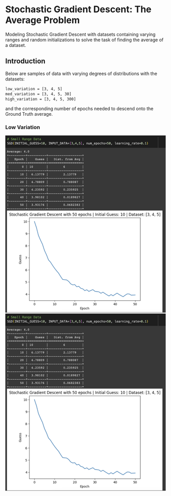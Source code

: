 # Stochastic Gradient Descent: The Average Problem
Modeling Stochastic Gradient Descent with datasets containing varying ranges and random initializations to solve the task of finding the average of a dataset.

## Introduction
Below are samples of data with varying degrees of distributions with the datasets:
```
low_variation = [3, 4, 5]
med_variation = [3, 4, 5, 30]
high_variation = [3, 4, 5, 300]
```
and the corresponding number of epochs needed to descend onto the Ground Truth average.

### Low Variation
![](https://raw.githubusercontent.com/Ky-Ng/Stochastic-Gradient-Descent-Modeler/master/Assets/SGD_small.png)
![](/Assets/SGD_small.png)
